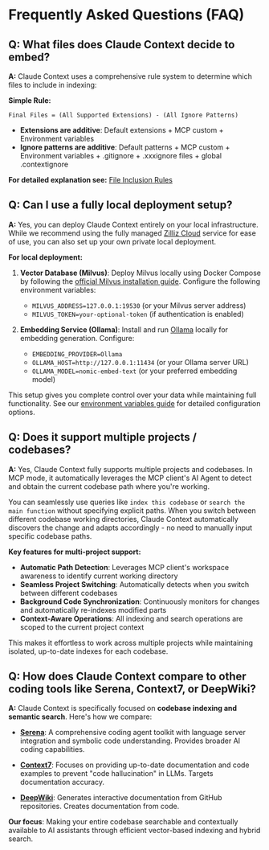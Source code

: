 # Frequently Asked Questions (FAQ)

## Q: What files does Claude Context decide to embed?

**A:** Claude Context uses a comprehensive rule system to determine which files to include in indexing:

**Simple Rule:**
```
Final Files = (All Supported Extensions) - (All Ignore Patterns)
```

- **Extensions are additive**: Default extensions + MCP custom + Environment variables
- **Ignore patterns are additive**: Default patterns + MCP custom + Environment variables + .gitignore + .xxxignore files + global .contextignore

**For detailed explanation see:** [File Inclusion Rules](../dive-deep/file-inclusion-rules.md)

## Q: Can I use a fully local deployment setup?

**A:** Yes, you can deploy Claude Context entirely on your local infrastructure. While we recommend using the fully managed [Zilliz Cloud](https://cloud.zilliz.com/signup?utm_source=github&utm_medium=referral&utm_campaign=2507-codecontext-readme) service for ease of use, you can also set up your own private local deployment.

**For local deployment:**

1. **Vector Database (Milvus)**: Deploy Milvus locally using Docker Compose by following the [official Milvus installation guide](https://milvus.io/docs/install_standalone-docker-compose.md). Configure the following environment variables:
   - `MILVUS_ADDRESS=127.0.0.1:19530` (or your Milvus server address)
   - `MILVUS_TOKEN=your-optional-token` (if authentication is enabled)

2. **Embedding Service (Ollama)**: Install and run [Ollama](https://ollama.com/) locally for embedding generation. Configure:
   - `EMBEDDING_PROVIDER=Ollama`
   - `OLLAMA_HOST=http://127.0.0.1:11434` (or your Ollama server URL)
   - `OLLAMA_MODEL=nomic-embed-text` (or your preferred embedding model)

This setup gives you complete control over your data while maintaining full functionality. See our [environment variables guide](../getting-started/environment-variables.md) for detailed configuration options.

## Q: Does it support multiple projects / codebases?

**A:** Yes, Claude Context fully supports multiple projects and codebases. In MCP mode, it automatically leverages the MCP client's AI Agent to detect and obtain the current codebase path where you're working.

You can seamlessly use queries like `index this codebase` or `search the main function` without specifying explicit paths. When you switch between different codebase working directories, Claude Context automatically discovers the change and adapts accordingly - no need to manually input specific codebase paths.

**Key features for multi-project support:**
- **Automatic Path Detection**: Leverages MCP client's workspace awareness to identify current working directory
- **Seamless Project Switching**: Automatically detects when you switch between different codebases
- **Background Code Synchronization**: Continuously monitors for changes and automatically re-indexes modified parts
- **Context-Aware Operations**: All indexing and search operations are scoped to the current project context

This makes it effortless to work across multiple projects while maintaining isolated, up-to-date indexes for each codebase.

## Q: How does Claude Context compare to other coding tools like Serena, Context7, or DeepWiki?

**A:** Claude Context is specifically focused on **codebase indexing and semantic search**. Here's how we compare:

- **[Serena](https://github.com/oraios/serena)**: A comprehensive coding agent toolkit with language server integration and symbolic code understanding. Provides broader AI coding capabilities.

- **[Context7](https://github.com/upstash/context7)**: Focuses on providing up-to-date documentation and code examples to prevent "code hallucination" in LLMs. Targets documentation accuracy.

- **[DeepWiki](https://docs.devin.ai/work-with-devin/deepwiki-mcp)**: Generates interactive documentation from GitHub repositories. Creates documentation from code.

**Our focus**: Making your entire codebase searchable and contextually available to AI assistants through efficient vector-based indexing and hybrid search.

